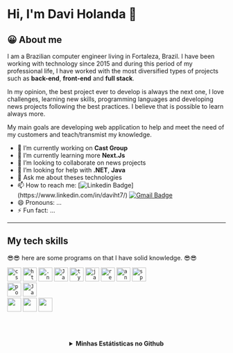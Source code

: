 # Hi, I'm Davi Holanda 👋

## 😀 About me
I am a Brazilian computer engineer living in Fortaleza, Brazil. I have been working with technology since 2015 and during this period of my professional life, I have worked with the most diversified types of projects such as **back-end**, **front-end** and **full stack**.

In my opinion, the best project ever to develop is always the next one, I love challenges, learning new skills, programming languages and developing news projects following the best practices. I believe that is possible to learn always more.

My main goals are developing web application to help and meet the need of my customers and teach/transmist my knowledge.

- 🔭 I’m currently working on **Cast Group**
- 🌱 I’m currently learning more **Next.Js**
- 👯 I’m looking to collaborate on news projects
- 🤔 I’m looking for help with **.NET**, **Java**
- 💬 Ask me about theses technologies
- 📫 How to reach me: [![Linkedin Badge](https://img.shields.io/badge/-Davi%20Holanda-blue?style=flat-square&logo=Linkedin&logoColor=white&link=[https://www.linkedin.com/in/daviht7/](https://www.linkedin.com/in/daviht7/))](https://www.linkedin.com/in/daviht7/)
[![Gmail Badge](https://img.shields.io/badge/-daviht7@gmail.com-red?style=flat-square&link=mailto:daviht7@gmail.com)](mailto:daviht7@gmail.com)
- 😄 Pronouns: ...
- ⚡ Fun fact: ...
---
## **My tech skills**

😎😎 here are some programs on that I have solid knowledge. 😎😎

<section align="left">

<code><img height="32" src="https://img.shields.io/badge/C%23-239120?style=for-the-badge&logo=c-sharp&logoColor=white" alt="csharp"/></code>
<code><img height="32" src="https://img.shields.io/badge/HTML5-E34F26?style=for-the-badge&logo=html5&logoColor=white" alt="html5"/></code>
<code><img height="32" src="https://img.shields.io/badge/.NET-5C2D91?style=for-the-badge&logo=.net&logoColor=white" alt=".net"/></code>
<code><img height="32" src="https://img.shields.io/badge/JavaScript-323330?style=for-the-badge&logo=javascript&logoColor=F7DF1E" alt="Javascript"/></code>
<code><img height="32" src="https://img.shields.io/badge/TypeScript-007ACC?style=for-the-badge&logo=typescript&logoColor=white" alt="typescript"/></code>
<code><img height="32" src="https://img.shields.io/badge/Java-ED8B00?style=for-the-badge&logo=openjdk&logoColor=white" alt="java"/></code>
<code><img height="32" src="https://img.shields.io/badge/React-20232A?style=for-the-badge&logo=react&logoColor=61DAFB" alt="react"/></code>
<code><img height="32" src="https://img.shields.io/badge/Angular-DD0031?style=for-the-badge&logo=angular&logoColor=white" alt="angular"/></code>
<code><img height="32" src="https://img.shields.io/badge/Spring-6DB33F?style=for-the-badge&logo=spring&logoColor=white" alt="spring"/></code>
<br/>
<code><img height="32" src="https://img.shields.io/badge/PostgreSQL-316192?style=for-the-badge&logo=postgresql&logoColor=white" alt="postgres"/></code>
<code><img height="32" src="https://img.shields.io/badge/MongoDB-4EA94B?style=for-the-badge&logo=mongodb&logoColor=white" alt="Javascript"/></code>
<br/>
<code><img height="32" src="https://img.shields.io/badge/Linux-FCC624?style=for-the-badge&logo=linux&logoColor=black"/></code>
<code><img height="32" src="https://img.shields.io/badge/Kali_Linux-557C94?style=for-the-badge&logo=kali-linux&logoColor=white"/></code>
<code><img height="32" src="https://img.shields.io/badge/Windows-0078D6?style=for-the-badge&logo=windows&logoColor=white"/></code>

  

  
  
</section>


 <br/>  <br/> 

 <details align='center'>
 <summary>
  <strong>Minhas Estátisticas no Github</strong>
 </summary>

---

<div style="display:flex; flex-direction: row; align-items: center; justify-content: space-around">
 
<img width="55%" align="left" alt="Github Stats Davi Holanda" src="https://github-readme-stats.vercel.app/api?username=daviht7&show_icons=true&theme=dracula&count_private=true"/>
 
 
<img width="40%" height="200px" align="right" alt="Most used languages by Davi Holanda in Github" src="https://github-readme-stats.vercel.app/api/top-langs/?username=daviht7&count_private=true&langs_count=4&layout=compact&theme=dracula&hide=objective-c,java,scss" />
 
</div>

</details>

<!--
**daviht7/daviht7** is a ✨ _special_ ✨ repository because its `README.md` (this file) appears on your GitHub profile.

Here are some ideas to get you started:

- 🔭 I’m currently working on Cast
- 🌱 I’m currently learning ...
- 👯 I’m looking to collaborate on ...
- 🤔 I’m looking for help with ...
- 💬 Ask me about ...
- 📫 How to reach me: ...
- 😄 Pronouns: ...
- ⚡ Fun fact: ...
-->
